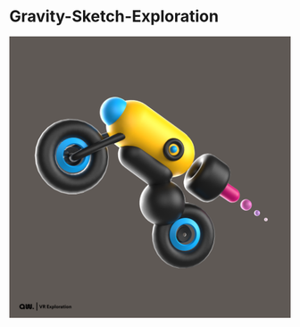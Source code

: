 # Gravity-Sketch-Exploration
![bike](https://github.com/asweeks/Gravity-Sketch-Exploration/blob/master/bikeFInal.png)
